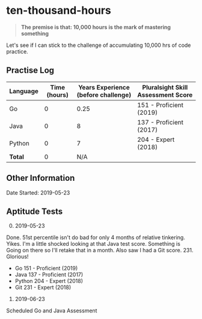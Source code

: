 # ten-thousand-hours

> **The premise is that: 10,000 hours is the mark of mastering something**

Let's see if I can stick to the challenge of accumulating 10,000 hrs of code practice.

## Practise Log

| Language       | Time (hours)     | Years Experience (before challenge) | Pluralsight Skill Assessment Score |
|----------------|------------------|-------------------------------------|------------------------------------|
| Go             | 0                | 0.25                                | 151 - Proficient (2019)
| Java           | 0                | 8                                   | 137 - Proficient (2017)
| Python         | 0                | 7                                   | 204 - Expert     (2018)
| **Total**      | 0                | N/A                                 |


## Other Information

Date Started: 2019-05-23

## Aptitude Tests

0. 2019-05-23

Done. 51st percentile isn't do bad for only 4 months of relative tinkering.
Yikes. I'm a little shocked looking at that Java test score. Something is Going on there so I'll retake that in a month.
Also saw I had a Git score. 231. Glorious! 

* Go      151 - Proficient  (2019)
* Java    137 - Proficient  (2017)
* Python  204 - Expert      (2018)
* Git     231 - Expert      (2018)

1. 2019-06-23

Scheduled Go and Java Assessment
